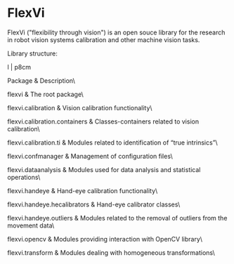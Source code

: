 FlexVi
======

FlexVi ("flexibility through vision") is an open souce library for the research in robot vision systems calibration and other machine vision tasks. 

Library structure:

<span>l | p<span>8cm</span></span>

Package & Description\

flexvi & The root package\

flexvi.calibration & Vision calibration functionality\

flexvi.calibration.containers & Classes-containers related to vision
calibration\

flexvi.calibration.ti & Modules related to identification of “true
intrinsics”\

flexvi.confmanager & Management of configuration files\

flexvi.dataanalysis & Modules used for data analysis and statistical
operations\

flexvi.handeye & Hand-eye calibration functionality\

flexvi.handeye.hecalibrators & Hand-eye calibrator classes\

flexvi.handeye.outliers & Modules related to the removal of outliers
from the movement data\

flexvi.opencv & Modules providing interaction with OpenCV library\

flexvi.transform & Modules dealing with homogeneous transformations\
